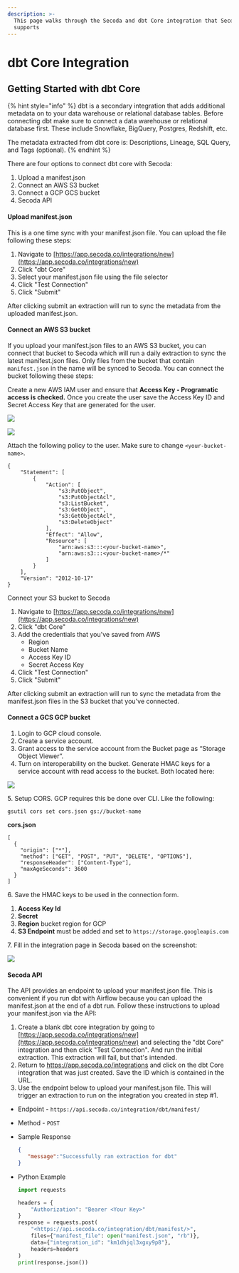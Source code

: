 ```yaml
---
description: >-
  This page walks through the Secoda and dbt Core integration that Secoda
  supports
---
```


# dbt Core Integration

## **Getting Started with dbt Core** <a href="#h_3a4bfd6458" id="h_3a4bfd6458"></a>

{% hint style="info" %}
dbt is a secondary integration that adds additional metadata on to your data warehouse or relational database tables. Before connecting dbt make sure to connect a data warehouse or relational database first. These include Snowflake, BigQuery, Postgres, Redshift, etc.

The metadata extracted from dbt core is: Descriptions, Lineage, SQL Query, and Tags (optional).
{% endhint %}

There are four options to connect dbt core with Secoda:

1. Upload a manifest.json
2. Connect an AWS S3 bucket
3. Connect a GCP GCS bucket
4. Secoda API

#### **Upload manifest.json** <a href="#h_d49e98be3a" id="h_d49e98be3a"></a>

This is a one time sync with your manifest.json file. You can upload the file following these steps:

1. Navigate to [https://app.secoda.co/integrations/new](https://app.secoda.co/integrations/new)
2. Click "dbt Core"
3. Select your manifest.json file using the file selector
4. Click "Test Connection"
5. Click "Submit"

After clicking submit an extraction will run to sync the metadata from the uploaded manifest.json.

#### **Connect an AWS S3 bucket**

If you upload your manifest.json files to an AWS S3 bucket, you can connect that bucket to Secoda which will run a daily extraction to sync the latest manifest.json files. Only files from the bucket that contain `manifest.json` in the name will be synced to Secoda. You can connect the bucket following these steps:

Create a new AWS IAM user and ensure that **Access Key - Programatic access is checked.** Once you create the user save the Access Key ID and Secret Access Key that are generated for the user.

![](<../.gitbook/assets/image (3) (1) (1) (2).png>)

![](<../.gitbook/assets/image (1) (2) (1).png>)

Attach the following policy to the user. Make sure to change `<your-bucket-name>`.

```
{
    "Statement": [
        {
            "Action": [
                "s3:PutObject",
                "s3:PutObjectAcl",
                "s3:ListBucket",
                "s3:GetObject",
                "s3:GetObjectAcl",
                "s3:DeleteObject"
            ],
            "Effect": "Allow",
            "Resource": [
                "arn:aws:s3:::<your-bucket-name>",
                "arn:aws:s3:::<your-bucket-name>/*"
            ]
        }
    ],
    "Version": "2012-10-17"
}
```

Connect your S3 bucket to Secoda

1. Navigate to [https://app.secoda.co/integrations/new](https://app.secoda.co/integrations/new)
2. Click "dbt Core"
3. Add the credentials that you've saved from AWS
   * Region
   * Bucket Name
   * Access Key ID
   * Secret Access Key
4. Click "Test Connection"
5. Click "Submit"

After clicking submit an extraction will run to sync the metadata from the manifest.json files in the S3 bucket that you've connected.

#### **Connect a GCS GCP bucket**

1. Login to GCP cloud console.
2. Create a service account.
3. Grant access to the service account from the Bucket page as “Storage Object Viewer”.
4. Turn on interoperability on the bucket. Generate HMAC keys for a service account with read access to the bucket. Both located here:

![](<../.gitbook/assets/Screen Shot 2022-10-21 at 2.22.34 PM.png>)

5\. Setup CORS. GCP requires this be done over CLI. Like the following:

```
gsutil cors set cors.json gs://bucket-name
```

**cors.json**

```
[
  {
    "origin": ["*"],
    "method": ["GET", "POST", "PUT", "DELETE", "OPTIONS"],
    "responseHeader": ["Content-Type"],
    "maxAgeSeconds": 3600
  }
]
```

6\. Save the HMAC keys to be used in the connection form.

1. **Access Key Id**
2. **Secret**
3. **Region** bucket region for GCP
4. **S3 Endpoint** must be added and set to `https://storage.googleapis.com`

7\. Fill in the integration page in Secoda based on the screenshot:

![](<../.gitbook/assets/Screen Shot 2022-10-28 at 11.14.56 AM.png>)

#### **Secoda API**

The API provides an endpoint to upload your manifest.json file. This is convenient if you run dbt with Airflow because you can upload the manifest.json at the end of a dbt run. Follow these instructions to upload your manifest.json via the API:

1. Create a blank dbt core integration by going to [https://app.secoda.co/integrations/new](https://app.secoda.co/integrations/new) and selecting the "dbt Core" integration and then click "Test Connection". And run the initial extraction. This extraction will fail, but that's intended.
2. Return to https://app.secoda.co/integrations and click on the dbt Core integration that was just created. Save the ID which is contained in the URL.
3. Use the endpoint below to upload your manifest.json file. This will trigger an extraction to run on the integration you created in step #1.

* Endpoint - `https://api.secoda.co/integration/dbt/manifest/`
* Method - `POST`
*   Sample Response

    ```json
    {
       "message":"Successfully ran extraction for dbt"
    }
    ```
*   Python Example

    ```python
    import requests

    headers = {
        "Authorization": "Bearer <Your Key>"
    }
    response = requests.post(
    	"<https://api.secoda.co/integration/dbt/manifest/>",
    	files={"manifest_file": open("manifest.json", "rb")},
    	data={"integration_id": "km1dhjql3xgxy9p8"},
    	headers=headers
    )
    print(response.json())
    ```
